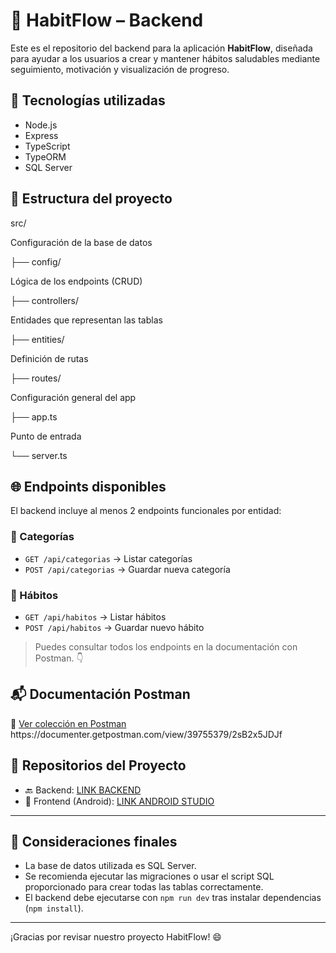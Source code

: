 
# 🌱 HabitFlow – Backend

Este es el repositorio del backend para la aplicación **HabitFlow**, diseñada para ayudar a los usuarios a crear y mantener hábitos saludables mediante seguimiento, motivación y visualización de progreso.

## 🚀 Tecnologías utilizadas

- Node.js
- Express
- TypeScript
- TypeORM
- SQL Server

## 📁 Estructura del proyecto

src/

Configuración de la base de datos

├── config/ 

Lógica de los endpoints (CRUD)

├── controllers/ 

Entidades que representan las tablas

├── entities/ 

Definición de rutas

├── routes/ 

Configuración general del app

├── app.ts 

Punto de entrada

└── server.ts 


## 🌐 Endpoints disponibles

El backend incluye al menos 2 endpoints funcionales por entidad:

### 📌 Categorías

- `GET /api/categorias` → Listar categorías
- `POST /api/categorias` → Guardar nueva categoría

### 📌 Hábitos

- `GET /api/habitos` → Listar hábitos
- `POST /api/habitos` → Guardar nuevo hábito

> Puedes consultar todos los endpoints en la documentación con Postman. 👇

## 📬 Documentación Postman

🔗 [Ver colección en Postman]([https://www.postman.com/](https://documenter.getpostman.com/view/39755379/2sB2x5JDJf))  
https://documenter.getpostman.com/view/39755379/2sB2x5JDJf
## 🔗 Repositorios del Proyecto

- 🔙 Backend: [LINK BACKEND](https://github.com/luissxd/back-habitos-main)
- 📱 Frontend (Android): [LINK ANDROID STUDIO](https://github.com/luissxd/HabitFlow)

---

## 🧠 Consideraciones finales

- La base de datos utilizada es SQL Server.
- Se recomienda ejecutar las migraciones o usar el script SQL proporcionado para crear todas las tablas correctamente.
- El backend debe ejecutarse con `npm run dev` tras instalar dependencias (`npm install`).

---

¡Gracias por revisar nuestro proyecto HabitFlow! 😄
